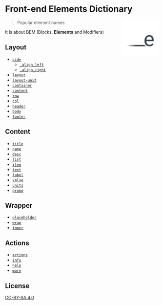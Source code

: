 # Front-end Elements Dictionary

<img align="right" width="120" height="120"
     src="./logo.svg" alt="Front-end Elements Dictionary logo">

> Popular element names

It is about BEM (Blocks, **Elements** and Modifiers)

## Layout
- [`side`](layout.html#L2)
  - [`_align_left`](layout.html#L2)
  - [`_align_right`](layout.html#L6)
- [`layout`](layout.html#L11)
- [`layout-unit`](layout.html#L12)
- [`container`](layout4.html#L1)
- [`content`](layout4.html#L2)
- [`row`](layout3.html#L4)
- [`col`](layout3.html#L5)
- [`header`](layout2.html#L2)
- [`body`](layout2.html#L6)
- [`footer`](layout2.html#L10)

## Content
- [`title`](content.html#L1)
- [`name`](content.html#L4)
- [`desc`](content.html#L12)
- [`list`](content.html#L15)
- [`item`](content.html#L16)
- [`text`](content.html#L5)
- [`label`](content.html#L17)
- [`value`](content.html#L18)
- [`units`](content.html#L19)
- [`promo`](content2.html#L1)

## Wrapper
- [`placeholder`](wrapper.html#L5)
- [`wrap`](wrapper.html#L1)
- [`inner`](wrapper.html#L3)

## Actions
- [`actions`](actions.html#L3)
- [`info`](actions.html#L1)
- [`help`](actions.html#L8)
- [`more`](actions.html#L10)

## License
[CC-BY-SA 4.0](https://creativecommons.org/licenses/by-sa/4.0)
